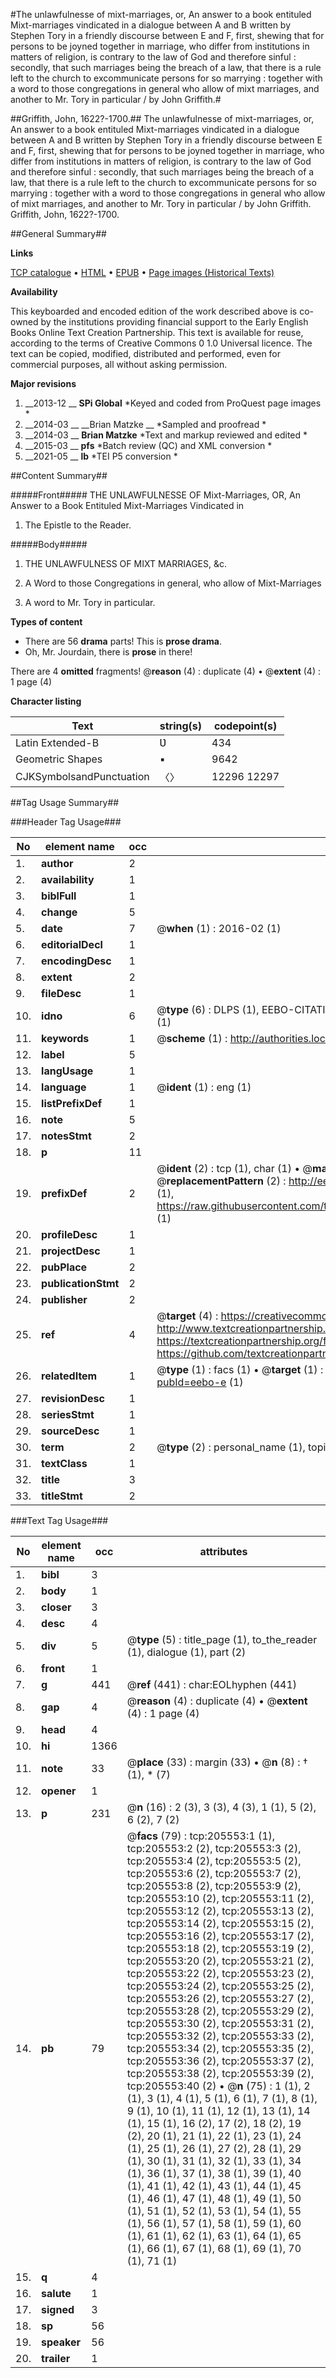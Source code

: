 #The unlawfulnesse of mixt-marriages, or, An answer to a book entituled Mixt-marriages vindicated in a dialogue between A and B written by Stephen Tory in a friendly discourse between E and F, first, shewing that for persons to be joyned together in marriage, who differ from institutions in matters of religion, is contrary to the law of God and therefore sinful : secondly, that such marriages being the breach of a law, that there is a rule left to the church to excommunicate persons for so marrying : together with a word to those congregations in general who allow of mixt marriages, and another to Mr. Tory in particular / by John Griffith.#

##Griffith, John, 1622?-1700.##
The unlawfulnesse of mixt-marriages, or, An answer to a book entituled Mixt-marriages vindicated in a dialogue between A and B written by Stephen Tory in a friendly discourse between E and F, first, shewing that for persons to be joyned together in marriage, who differ from institutions in matters of religion, is contrary to the law of God and therefore sinful : secondly, that such marriages being the breach of a law, that there is a rule left to the church to excommunicate persons for so marrying : together with a word to those congregations in general who allow of mixt marriages, and another to Mr. Tory in particular / by John Griffith.
Griffith, John, 1622?-1700.

##General Summary##

**Links**

[TCP catalogue](http://www.ota.ox.ac.uk/tcp/)  • 
[HTML](http://tei.it.ox.ac.uk/tcp/Texts-HTML/free/B23/B23760.html)  • 
[EPUB](http://tei.it.ox.ac.uk/tcp/Texts-EPUB/free/B23/B23760.epub) • 
[Page images (Historical Texts)](https://historicaltexts.jisc.ac.uk/eebo-19531402e)

**Availability**

This keyboarded and encoded edition of the work described above is co-owned by the
    institutions providing financial support to the Early English Books Online Text Creation
    Partnership. This text is available for reuse, according to the terms of  Creative Commons 0 1.0 Universal
    licence. The text can be copied, modified, distributed and performed, even for commercial
    purposes, all without asking permission.

**Major revisions**

1. __2013-12 __ __SPi Global__ *Keyed and coded from ProQuest page images *
1. __2014-03 __ __Brian Matzke __ *Sampled and proofread *
1. __2014-03 __ __Brian Matzke__ *Text and markup reviewed and edited *
1. __2015-03 __ __pfs__ *Batch review (QC) and XML conversion *
1. __2021-05 __ __lb__ *TEI P5 conversion *

##Content Summary##

#####Front#####
THE UNLAWFULNESSE OF Mixt-Marriages, OR, An Answer to a Book Entituled Mixt-Marriages Vindicated in 
1. The Epistle to the Reader.

#####Body#####

1. THE UNLAWFULNESS OF MIXT MARRIAGES, &c.

1. A Word to those Congregations in general, who allow of Mixt-Marriages

1. A word to Mr. Tory in particular.

**Types of content**

  * There are 56 **drama** parts! This is **prose drama**.
  * Oh, Mr. Jourdain, there is **prose** in there!

There are 4 **omitted** fragments! 
 @__reason__ (4) : duplicate (4)  •  @__extent__ (4) : 1 page (4)

**Character listing**


|Text|string(s)|codepoint(s)|
|---|---|---|
|Latin Extended-B|Ʋ|434|
|Geometric Shapes|▪|9642|
|CJKSymbolsandPunctuation|〈〉|12296 12297|

##Tag Usage Summary##

###Header Tag Usage###

|No|element name|occ|attributes|
|---|---|---|---|
|1.|__author__|2||
|2.|__availability__|1||
|3.|__biblFull__|1||
|4.|__change__|5||
|5.|__date__|7| @__when__ (1) : 2016-02 (1)|
|6.|__editorialDecl__|1||
|7.|__encodingDesc__|1||
|8.|__extent__|2||
|9.|__fileDesc__|1||
|10.|__idno__|6| @__type__ (6) : DLPS (1), EEBO-CITATION (1), VID (1), EEBO-PROQUEST (1), STC (1), OCLC (1)|
|11.|__keywords__|1| @__scheme__ (1) : http://authorities.loc.gov/ (1)|
|12.|__label__|5||
|13.|__langUsage__|1||
|14.|__language__|1| @__ident__ (1) : eng (1)|
|15.|__listPrefixDef__|1||
|16.|__note__|5||
|17.|__notesStmt__|2||
|18.|__p__|11||
|19.|__prefixDef__|2| @__ident__ (2) : tcp (1), char (1)  •  @__matchPattern__ (2) : ([0-9\-]+):([0-9IVX]+) (1), (.+) (1)  •  @__replacementPattern__ (2) : http://eebo.chadwyck.com/downloadtiff?vid=$1&page=$2 (1), https://raw.githubusercontent.com/textcreationpartnership/Texts/master/tcpchars.xml#$1 (1)|
|20.|__profileDesc__|1||
|21.|__projectDesc__|1||
|22.|__pubPlace__|2||
|23.|__publicationStmt__|2||
|24.|__publisher__|2||
|25.|__ref__|4| @__target__ (4) : https://creativecommons.org/publicdomain/zero/1.0/ (1), http://www.textcreationpartnership.org/docs/. (1), https://textcreationpartnership.org/faq/#faq05 (1), https://github.com/textcreationpartnership (1)|
|26.|__relatedItem__|1| @__type__ (1) : facs (1)  •  @__target__ (1) : https://data.historicaltexts.jisc.ac.uk/view?pubId=eebo-e (1)|
|27.|__revisionDesc__|1||
|28.|__seriesStmt__|1||
|29.|__sourceDesc__|1||
|30.|__term__|2| @__type__ (2) : personal_name (1), topical_term (1)|
|31.|__textClass__|1||
|32.|__title__|3||
|33.|__titleStmt__|2||


###Text Tag Usage###

|No|element name|occ|attributes|
|---|---|---|---|
|1.|__bibl__|3||
|2.|__body__|1||
|3.|__closer__|3||
|4.|__desc__|4||
|5.|__div__|5| @__type__ (5) : title_page (1), to_the_reader (1), dialogue (1), part (2)|
|6.|__front__|1||
|7.|__g__|441| @__ref__ (441) : char:EOLhyphen (441)|
|8.|__gap__|4| @__reason__ (4) : duplicate (4)  •  @__extent__ (4) : 1 page (4)|
|9.|__head__|4||
|10.|__hi__|1366||
|11.|__note__|33| @__place__ (33) : margin (33)  •  @__n__ (8) : † (1), * (7)|
|12.|__opener__|1||
|13.|__p__|231| @__n__ (16) : 2 (3), 3 (3), 4 (3), 1 (1), 5 (2), 6 (2), 7 (2)|
|14.|__pb__|79| @__facs__ (79) : tcp:205553:1 (1), tcp:205553:2 (2), tcp:205553:3 (2), tcp:205553:4 (2), tcp:205553:5 (2), tcp:205553:6 (2), tcp:205553:7 (2), tcp:205553:8 (2), tcp:205553:9 (2), tcp:205553:10 (2), tcp:205553:11 (2), tcp:205553:12 (2), tcp:205553:13 (2), tcp:205553:14 (2), tcp:205553:15 (2), tcp:205553:16 (2), tcp:205553:17 (2), tcp:205553:18 (2), tcp:205553:19 (2), tcp:205553:20 (2), tcp:205553:21 (2), tcp:205553:22 (2), tcp:205553:23 (2), tcp:205553:24 (2), tcp:205553:25 (2), tcp:205553:26 (2), tcp:205553:27 (2), tcp:205553:28 (2), tcp:205553:29 (2), tcp:205553:30 (2), tcp:205553:31 (2), tcp:205553:32 (2), tcp:205553:33 (2), tcp:205553:34 (2), tcp:205553:35 (2), tcp:205553:36 (2), tcp:205553:37 (2), tcp:205553:38 (2), tcp:205553:39 (2), tcp:205553:40 (2)  •  @__n__ (75) : 1 (1), 2 (1), 3 (1), 4 (1), 5 (1), 6 (1), 7 (1), 8 (1), 9 (1), 10 (1), 11 (1), 12 (1), 13 (1), 14 (1), 15 (1), 16 (2), 17 (2), 18 (2), 19 (2), 20 (1), 21 (1), 22 (1), 23 (1), 24 (1), 25 (1), 26 (1), 27 (2), 28 (1), 29 (1), 30 (1), 31 (1), 32 (1), 33 (1), 34 (1), 36 (1), 37 (1), 38 (1), 39 (1), 40 (1), 41 (1), 42 (1), 43 (1), 44 (1), 45 (1), 46 (1), 47 (1), 48 (1), 49 (1), 50 (1), 51 (1), 52 (1), 53 (1), 54 (1), 55 (1), 56 (1), 57 (1), 58 (1), 59 (1), 60 (1), 61 (1), 62 (1), 63 (1), 64 (1), 65 (1), 66 (1), 67 (1), 68 (1), 69 (1), 70 (1), 71 (1)|
|15.|__q__|4||
|16.|__salute__|1||
|17.|__signed__|3||
|18.|__sp__|56||
|19.|__speaker__|56||
|20.|__trailer__|1||
